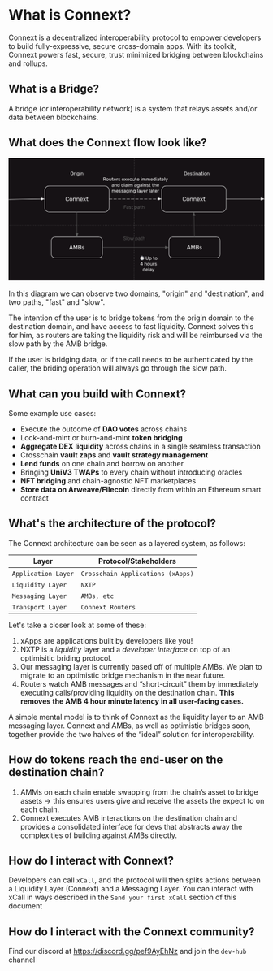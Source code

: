 # What is Connext?

Connext is a decentralized interoperability protocol to empower developers to build fully-expressive, secure cross-domain apps.
With its toolkit, Connext powers fast, secure, trust minimized bridging between blockchains and rollups.

## What is a Bridge?

A bridge (or interoperability network) is a system that relays assets and/or data between blockchains.

## What does the Connext flow look like?

![Connext Diagram](../assets/Connext_quick_overview.png "Title")

In this diagram we can observe two domains, "origin" and "destination", and two paths, "fast" and "slow".

The intention of the user is to bridge tokens from the origin domain to the destination domain, and have access to fast liquidity.
Connext solves this for him, as routers are taking the liquidity risk and will be reimbursed via the slow path by the AMB bridge.

If the user is bridging data, or if the call needs to be authenticated by the caller, the briding operation will always go through the slow path.

## What can you build with Connext?

Some example use cases:

- Execute the outcome of **DAO votes** across chains
- Lock-and-mint or burn-and-mint **token bridging**
- **Aggregate DEX liquidity** across chains in a single seamless transaction
- Crosschain **vault zaps** and **vault strategy management**
- **Lend funds** on one chain and borrow on another
- Bringing **UniV3 TWAPs** to every chain without introducing oracles
- **NFT bridging** and chain-agnostic NFT marketplaces
- **Store data on Arweave/Filecoin** directly from within an Ethereum smart contract

## What's the architecture of the protocol?

The Connext architecture can be seen as a layered system, as follows:

| Layer                   | Protocol/Stakeholders             |
| ----------------------- | --------------------------------- |
| `Application Layer`     | `Crosschain Applications (xApps)` |
| `Liquidity Layer`       | `NXTP`                            |
| `Messaging Layer`       | `AMBs, etc`                       |
| `Transport Layer`       | `Connext Routers`                 |


Let's take a closer look at some of these:

1. xApps are applications built by developers like you!
2. NXTP is a *liquidity* layer and a *developer interface* on top of an optimisitic briding protocol.
3. Our messaging layer is currently based off of multiple AMBs. We plan to migrate to an optimistic bridge mechanism in the near future.
4. Routers watch AMB messages and “short-circuit” them by immediately executing calls/providing liquidity on the destination chain. **This removes the AMB 4 hour minute latency in all user-facing cases.**

A simple mental model is to think of Connext as the liquidity layer to an AMB messaging layer. Connext and AMBs, as well as optimistic bridges soon, together provide the two halves of the “ideal” solution for interoperability.

## How do tokens reach the end-user on the destination chain?

1. AMMs on each chain enable swapping from the chain’s asset to bridge assets → this ensures users give and receive the assets the expect to on each chain.
2. Connext executes AMB interactions on the destination chain and provides a consolidated interface for devs that abstracts away the complexities of building against AMBs directly.

## How do I interact with Connext?

Developers can call `xCall`, and the protocol will then splits actions between a Liquidity Layer (Connext) and a Messaging Layer.
You can interact with xCall in ways described in the `Send your first xCall` section of this document

## How do I interact with the Connext community?

Find our discord at https://discord.gg/pef9AyEhNz and join the `dev-hub` channel